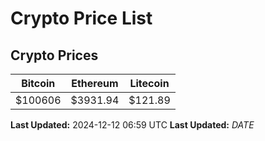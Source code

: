 # Crypto Price List

## Crypto Prices
| Bitcoin | Ethereum | Litecoin |
| ------- | -------- | -------- |
| $100606 | $3931.94 | $121.89 |
**Last Updated:** 2024-12-12 06:59 UTC
**Last Updated:** $DATE$
